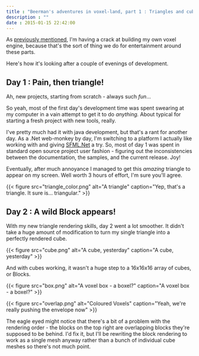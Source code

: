 ```yaml
---
title : "Beerman's adventures in voxel-land, part 1 : Triangles and cubes and blocks, oh my!"
description : ""
date : 2015-01-15 22:42:00
---
```


As [previously mentioned](/blog/2015/01/14/beermans-adventures-voxel-land), I'm having a crack at building my own voxel engine, because that's the sort of thing we do for entertainment around these parts. 

Here's how it's looking after a couple of evenings of development.

<!--more-->
 
## Day 1 : Pain, then triangle!

Ah, new projects, starting from scratch - always such *fun*... 

So yeah, most of the first day's development time was spent swearing at my computer in a vain attempt to get it to do _anything._ About typical for starting a fresh project with new tools, really.

I've pretty much had it with java development, but that's a rant for another day. As a .Net web-monkey by day, I'm switching to a platform I actually like working with and giving [SFML.Net](http://www.sfml-dev.org/index.php) a try. So, most of day 1 was spent in standard open source project user fashion - figuring out the inconsistencies between the documentation, the samples, and the current release. Joy!

Eventually, after much annoyance I managed to get this _amazing_ triangle to appear on my screen. Well worth 3 hours of effort, I'm sure you'll agree.

{{< figure src="triangle_color.png" alt="A triangle" caption="Yep, that's a triangle. It sure is... triangular." >}}

## Day 2 : A wild Block appears!

With my new triangle rendering skills, day 2 went a lot smoother. It didn't take a huge amount of modification to turn my single triangle into a perfectly rendered cube.

{{< figure src="cube.png" alt="A cube, yesterday" caption="A cube, yesterday" >}}

And with cubes working, it wasn't a huge step to a 16x16x16 array of cubes, or Blocks.

{{< figure src="box.png" alt="A voxel box - a boxel?" caption="A voxel box - a boxel?" >}}

{{< figure src="overlap.png" alt="Coloured Voxels" caption="Yeah, we're really pushing the envelope now" >}}

The eagle eyed might notice that there's a bit of a problem with the rendering order - the blocks on the top right are overlapping blocks they're supposed to be behind. I'd fix it, but I'll be rewriting the block rendering to work as a single mesh anyway rather than a bunch of individual cube meshes so there's not much point.
